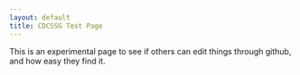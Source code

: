 ```yaml
---
layout: default
title: CDCSSG Test Page
---
```


This is an experimental page to see if others can edit things through github, and how easy they find it.